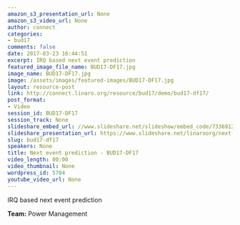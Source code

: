 ```yaml
---
amazon_s3_presentation_url: None
amazon_s3_video_url: None
author: connect
categories:
- bud17
comments: false
date: 2017-03-23 16:44:51
excerpt: IRQ based next event prediction
featured_image_file_name: BUD17-DF17.jpg
image_name: BUD17-DF17.jpg
image: /assets/images/featured-images/BUD17-DF17.jpg
layout: resource-post
link: http://connect.linaro.org/resource/bud17/demo/bud17-df17/
post_format:
- Video
session_id: BUD17-DF17
session_track: None
slideshare_embed_url: //www.slideshare.net/slideshow/embed_code/73369124
slideshare_presentation_url: https://www.slideshare.net/linaroorg/next-event-prediction
slug: bud17-df17
speakers: None
title: Next event prediction - BUD17-DF17
video_length: 00:00
video_thumbnail: None
wordpress_id: 5704
youtube_video_url: None
---
```


IRQ based next event prediction

**Team:** Power Management

